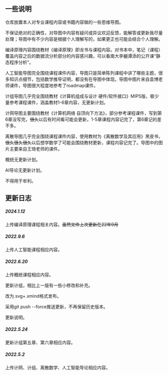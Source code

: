 ## 一些说明

仓库放置本人对专业课程内容或书籍内容做的一些思维导图。

不保证绝对的正确性，对导图中内容有疑问或异议欢迎反馈，能解答或更新我尽量处理；导图中有不少内容是根据个人理解写的，如果更正也可能会结合个人理解。

编译原理内容围绕教材《编译原理》即龙书与课程内容。对书本中，笔记（课程）覆盖内容之后的数据流分析部分的内容感兴趣，可以看南大李樾谭添的公开课“静态程序分析”。

人工智能导图完全围绕课程课件内容，导图只是简单陈列课程中讲了哪些主题，很多知识点细节，包括数学推导证明，都没有在导图中体现。导图中图片来自袁博老师课件，导图很大程度地参考了roadmap课件。

计组导图几乎完全围绕教材《计算机组成与设计 硬件/软件接口》MIPS版，极少量参考课程课件，涵盖教材1-6章内容，无更新计划。

计网导图主要围绕教材《计算机网络 自顶向下方法》，部分参考课程课件，写到第6章没写完，~~很久~~以后有时间看可能会更新，1-5章课程内容记完了，第6章记的差不多。

离散导图几乎完全围绕课程课件内容，使用教材为《离散数学及其应用》黑皮书，~~很久很久很久~~以后想学数学了可能会围绕教材更新，课程内容记完了。导图中的图片主要来自王琦老师的课件。

概统无更新计划。

AI导论无更新计划。

不得用于牟利。

## 更新日志

##### 2024.1.12

上传编译原理课程相关内容。~~虽然文件上次更新在22年9月~~

##### 2022.9.6

上传人工智能课程相应内容。

##### 2022.6.20

上传概统课程相应内容。

更新计组，相比上一版有一些小修改和补充。

改为.svg+.xmind格式发布。

采用git push --force推送更新，不再保留历史版本。

更新说明。

##### 2022.5.24

更新计组第五章、第六章相应内容。

##### 2022.5.2

上传计网、计组、离散数学、人工智能导论相应内容。
